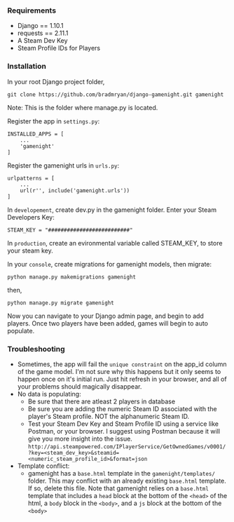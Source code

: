 ### Requirements

- Django == 1.10.1
- requests == 2.11.1
- A Steam Dev Key
- Steam Profile IDs for Players

### Installation

In your root Django project folder,
```
git clone https://github.com/bradmryan/django-gamenight.git gamenight
```
Note: This is the folder where manage.py is located.


Register the app in `settings.py`:
```
INSTALLED_APPS = [
    ...
    'gamenight'
]
```
Register the gamenight urls in `urls.py`:
```
urlpatterns = [
    ...
    url(r'', include('gamenight.urls'))
]
```
In `developement`, create dev.py in the gamenight folder. Enter your Steam Developers Key:
```
STEAM_KEY = "##########################"
```
In `production`, create an evironmental variable called STEAM_KEY, to store your steam key.

In your `console`, create migrations for gamenight models, then migrate:
```
python manage.py makemigrations gamenight
```
then,
```
python manage.py migrate gamenight
```
Now you can navigate to your Django admin page, and begin to add players. Once two players have been added, games will begin to auto populate.

### Troubleshooting
- Sometimes, the app will fail the `unique constraint` on the app_id column of the game model. I'm not sure why this happens but it only seems to happen once on it's initial run. Just hit refresh in your browser, and all of your problems should magically disappear.
- No data is populating:
  - Be sure that there are atleast 2 players in database
  - Be sure you are adding the numeric Steam ID associated with the player's Steam profile. NOT the alphanumeric Steam ID.
  - Test your Steam Dev Key and Steam Profile ID using a service like Postman, or your browser. I suggest using Postman because it will give you more insight into the issue. `http://api.steampowered.com/IPlayerService/GetOwnedGames/v0001/?key=<steam_dev_key>&steamid=<numeric_steam_profile_id>&format=json`
- Template conflict:
  - gamenight has a `base.html` template in the `gamenight/templates/` folder. This may conflict with an already existing `base.html` template. If so, delete this file. Note that gamenight relies on a `base.html` template that includes a `head` block at the bottom of the `<head>` of the html, a `body` block in the `<body>`, and a `js` block at the bottom of the `<body>`
